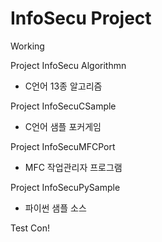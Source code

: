 # InfoSecu Project

Working

Project InfoSecu Algorithmn
- C언어 13종 알고리즘

Project InfoSecuCSample
- C언어 샘플 포커게임

Project InfoSecuMFCPort
- MFC 작업관리자 프로그램

Project InfoSecuPySample
- 파이썬 샘플 소스

Test Con!

